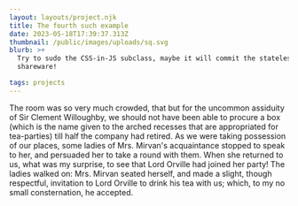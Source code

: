 ```yaml
---
layout: layouts/project.njk
title: The fourth such example
date: 2023-05-18T17:39:37.313Z
thumbnail: /public/images/uploads/sq.svg
blurb: >+
  Try to sudo the CSS-in-JS subclass, maybe it will commit the stateless
  shareware!

tags: projects
---
```

The room was so very much crowded, that but for the uncommon assiduity of Sir Clement Willoughby, we should not have been able to procure a box (which is the name given to the arched recesses that are appropriated for tea-parties) till half the company had retired. As we were taking possession of our places, some ladies of Mrs. Mirvan's acquaintance stopped to speak to her, and persuaded her to take a round with them. When she returned to us, what was my surprise, to see that Lord Orville had joined her party! The ladies walked on: Mrs. Mirvan seated herself, and made a slight, though respectful, invitation to Lord Orville to drink his tea with us; which, to my no small consternation, he accepted.